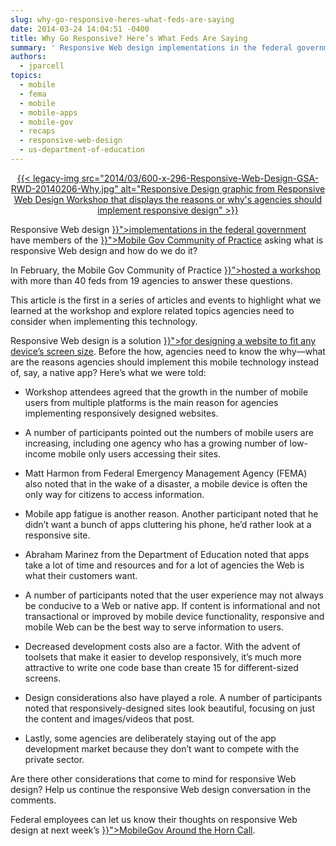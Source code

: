 ```yaml
---
slug: why-go-responsive-heres-what-feds-are-saying
date: 2014-03-24 14:04:51 -0400
title: Why Go Responsive? Here’s What Feds Are Saying
summary: ' Responsive Web design implementations in the federal government have members of the Mobile Gov Community of Practice asking what is responsive Web design and how do we do it? In February, the'
authors:
  - jparcell
topics:
  - mobile
  - fema
  - mobile
  - mobile-apps
  - mobile-gov
  - recaps
  - responsive-web-design
  - us-department-of-education
---
```


<p style="text-align: center">
  <a href="https://s3.amazonaws.com/digitalgov/_legacy-img/2014/03/GSA-RWD-20140206-Why.jpg">{{< legacy-img src="2014/03/600-x-296-Responsive-Web-Design-GSA-RWD-20140206-Why.jpg" alt="Responsive Design graphic from Responsive Web Design Workshop that displays the reasons or why's agencies should implement responsive design" >}}</a>
</p>

<p>
  Responsive Web design <a title="Responsive Web Design" href="{{< ref "/topics/responsive-web-design" >}}">implementations in the federal government</a> have members of the <a title="Mobile" href="{{< ref "mobilegov.md" >}}">Mobile Gov Community of Practice</a> asking what is responsive Web design and how do we do it?
</p>

<p>
  In February, the Mobile Gov Community of Practice <a title="Responsive Web Design Workshop: Why, How and What’s Next?" href="{{< ref "2014-01-30-responsive-web-design-workshop-why-how-and-whats-next.md" >}}">hosted a workshop</a> with more than 40 feds from 19 agencies to answer these questions.
</p>

<p>
  This article is the first in a series of articles and events to highlight what we learned at the workshop and explore related topics agencies need to consider when implementing this technology.
</p>

<p>
  Responsive Web design is a solution <a title="Responsive Design Overview, Resources and Tools" href="{{< ref "2013-06-11-responsive-design.md" >}}">for designing a website to fit any device&#8217;s screen size</a>. Before the how, agencies need to know the why—what are the reasons agencies should implement this mobile technology instead of, say, a native app? Here’s what we were told:
</p>

  * <p>
      Workshop attendees agreed that the growth in the number of mobile users from multiple platforms is the main reason for agencies implementing responsively designed websites.
    </p>

  * <p>
      A number of participants pointed out the numbers of mobile users are increasing, including one agency who has a growing number of low-income mobile only users accessing their sites.
    </p>

  * <p>
      Matt Harmon from Federal Emergency Management Agency (FEMA) also noted that in the wake of a disaster, a mobile device is often the only way for citizens to access information.
    </p>

  * <p>
      Mobile app fatigue is another reason. Another participant noted that he didn&#8217;t want a bunch of apps cluttering his phone, he&#8217;d rather look at a responsive site.
    </p>

  * <p>
      Abraham Marinez from the Department of Education noted that apps take a lot of time and resources and for a lot of agencies the Web is what their customers want.
    </p>

  * <p>
      A number of participants noted that the user experience may not always be conducive to a Web or native app. If content is informational and not transactional or improved by mobile device functionality, responsive and mobile Web can be the best way to serve information to users.
    </p>

  * <p>
      Decreased development costs also are a factor. With the advent of toolsets that make it easier to develop responsively, it&#8217;s much more attractive to write one code base than create 15 for different-sized screens.
    </p>

  * <p>
      Design considerations also have played a role. A number of participants noted that responsively-designed sites look beautiful, focusing on just the content and images/videos that post.
    </p>

  * <p>
      Lastly, some agencies are deliberately staying out of the app development market because they don&#8217;t want to compete with the private sector.
    </p>

<p>
  Are there other considerations that come to mind for responsive Web design? Help us continue the responsive Web design conversation in the comments.
</p>

<p>
  Federal employees can let us know their thoughts on responsive Web design at next week’s <a href="{{< tmp "events/april-mobile-around-the-horn-call.md" >}}">MobileGov Around the Horn Call</a>.
</p>
